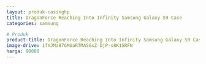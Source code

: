 ```yaml
---
layout: produk-casinghp
title: DragonForce Reaching Into Infinity Samsung Galaxy S9 Case
categories: samsung

# Produk
product-title: DragonForce Reaching Into Infinity Samsung Galaxy S9 Case
image-drive: 1fXJMa87GMUaRTMASGsZ-DjP-s8K1SRFN
harga: 90000
---
```


